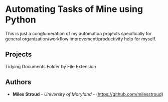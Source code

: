 # Automating Tasks of Mine using Python

This is just a conglomeration of my automation projects specifically for general organization/workflow improvement/productivity help for myself. 

## Projects
Tidying Documents Folder by File Extension


## Authors

* **Miles Stroud** - *University of Maryland* - (https://github.com/milesstroud)



